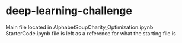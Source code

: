 # deep-learning-challenge

Main file located in AlphabetSoupCharity_Optimization.ipynb
StarterCode.ipynb file is left as a reference for what the starting file is
